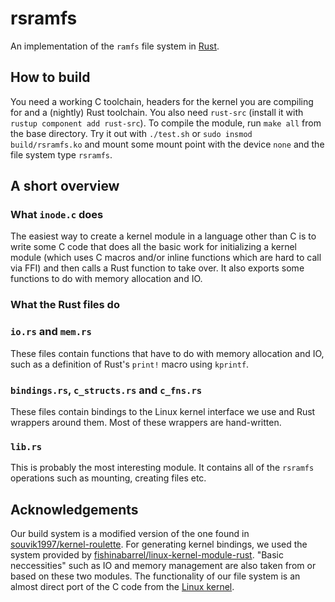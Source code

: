 # rsramfs

An implementation of the `ramfs` file system in [Rust](https://rust-lang.org).

## How to build

You need a working C toolchain, headers for the kernel you are compiling for and a (nightly) Rust toolchain.
You also need `rust-src` (install it with `rustup component add rust-src`).
To compile the module, run `make all` from the base directory. Try it out with `./test.sh` or `sudo insmod build/rsramfs.ko` and mount some mount point with the device `none` and the file system type `rsramfs`.

## A short overview

### What `inode.c` does

The easiest way to create a kernel module in a language other than C is to write some C code that does all the basic work for initializing
a kernel module (which uses C macros and/or inline functions which are hard to call via FFI) and then calls a Rust function to take over.
It also exports some functions to do with memory allocation and IO.

### What the Rust files do

### `io.rs` and `mem.rs`

These files contain functions that have to do with memory allocation and IO, such as a definition of Rust's `print!` macro using `kprintf`.

### `bindings.rs`, `c_structs.rs` and `c_fns.rs`

These files contain bindings to the Linux kernel interface we use and Rust wrappers around them. Most of these wrappers are hand-written.

### `lib.rs`

This is probably the most interesting module. It contains all of the `rsramfs` operations such as mounting, creating files etc.


## Acknowledgements

Our build system is a modified version of the one found in [souvik1997/kernel-roulette](https://github.com/souvik1997/kernel-roulette). 
For generating kernel bindings, we used the system provided by [fishinabarrel/linux-kernel-module-rust](https://github.com/fishinabarrel/linux-kernel-module-rust).
"Basic neccessities" such as IO and memory management are also taken from or based on these two modules.
The functionality of our file system is an almost direct port of the C code from the [Linux kernel](https://github.com/torvalds/linux/tree/master/fs/ramfs).